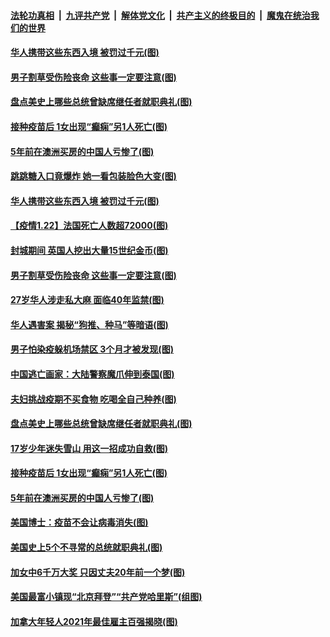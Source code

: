 ####  [法轮功真相](../../../../basic/blob/master/README.md?t=01231501) &nbsp;|&nbsp; [九评共产党](../../../../9ping.md/blob/master/README.md?t=01231501) &nbsp;|&nbsp; [解体党文化](../../../../jtdwh.md/blob/master/README.md?t=01231501)  &nbsp;|&nbsp; [共产主义的终极目的](../../../../gczydzjmd.md/blob/master/README.md?t=01231501) &nbsp;|&nbsp; [魔鬼在统治我们的世界](../../../../mgztzwmdsj.md/blob/master/README.md?t=01231501) 

#### [华人携带这些东西入境 被罚过千元(图)](../pages/p3/959904.md?t=01231501) 

#### [男子割草受伤险丧命 这些事一定要注意(图)](../pages/p3/960008.md?t=01231501) 


#### [盘点美史上哪些总统曾缺席继任者就职典礼(图)](../pages/p3/959896.md?t=01231501) 

#### [接种疫苗后 1女出现“癫痫”另1人死亡(图)](../pages/p3/959882.md?t=01231501) 

#### [5年前在澳洲买房的中国人亏惨了(图)](../pages/p3/959874.md?t=01231501) 

#### [跳跳糖入口竟爆炸 她一看包装脸色大变(图)](../pages/p3/960052.md?t=01231501) 

#### [华人携带这些东西入境 被罚过千元(图)](../pages/p3/959904.md?t=01231501) 

#### [【疫情1.22】法国死亡人数超72000(图)](../pages/p3/958875.md?t=01231501) 

#### [封城期间 英国人挖出大量15世纪金币(图)](../pages/p3/960003.md?t=01231501) 

#### [男子割草受伤险丧命 这些事一定要注意(图)](../pages/p3/960008.md?t=01231501) 

#### [27岁华人涉走私大麻 面临40年监禁(图)](../pages/p3/960002.md?t=01231501) 

#### [华人遇害案 揭秘“狗推、种马”等暗语(图)](../pages/p3/959992.md?t=01231501) 

#### [男子怕染疫躲机场禁区 3个月才被发现(图)](../pages/p3/959956.md?t=01231501) 

#### [中国逃亡画家：大陆警察魔爪伸到泰国(图)](../pages/p3/959868.md?t=01231501) 


#### [夫妇挑战疫期不买食物 吃喝全自己种养(图)](../pages/p3/959910.md?t=01231501) 

#### [盘点美史上哪些总统曾缺席继任者就职典礼(图)](../pages/p3/959896.md?t=01231501) 

#### [17岁少年迷失雪山 用这一招成功自救(图)](../pages/p3/959897.md?t=01231501) 

#### [接种疫苗后 1女出现“癫痫”另1人死亡(图)](../pages/p3/959882.md?t=01231501) 

#### [5年前在澳洲买房的中国人亏惨了(图)](../pages/p3/959874.md?t=01231501) 

#### [美国博士：疫苗不会让病毒消失(图)](../pages/p3/959867.md?t=01231501) 

#### [美国史上5个不寻常的总统就职典礼(图)](../pages/p3/959797.md?t=01231501) 

#### [加女中6千万大奖 只因丈夫20年前一个梦(图)](../pages/p3/959795.md?t=01231501) 

#### [美国最富小镇现“北京拜登”“共产党哈里斯”(组图)](../pages/p3/959793.md?t=01231501) 

#### [加拿大年轻人2021年最佳雇主百强揭晓(图)](../pages/p3/959791.md?t=01231501) 

